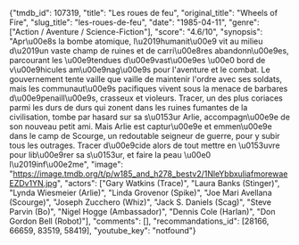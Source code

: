 {"tmdb_id": 107319, "title": "Les roues de feu", "original_title": "Wheels of Fire", "slug_title": "les-roues-de-feu", "date": "1985-04-11", "genre": ["Action / Aventure / Science-Fiction"], "score": "4.6/10", "synopsis": "Apr\u00e8s la bombe atomique, l\u2019humanit\u00e9 vit au milieu d\u2019un vaste champ de ruines et de carri\u00e8res abandonn\u00e9es, parcourant les \u00e9tendues d\u00e9vast\u00e9es \u00e0 bord de v\u00e9hicules am\u00e9nag\u00e9s pour l'aventure et le combat. Le gouvernement tente vaille que vaille de maintenir l'ordre avec ses soldats, mais les communaut\u00e9s pacifiques vivent sous la menace de barbares d\u00e9penaill\u00e9s, crasseux et violeurs. Tracer, un des plus coriaces parmi les durs de durs qui zonent dans les ruines fumantes de la civilisation, tombe par hasard sur sa s\u0153ur Arlie, accompagn\u00e9e de son nouveau petit ami. Mais Arlie est captur\u00e9e et emmen\u00e9e dans le camp de Scourge, un redoutable seigneur de guerre, pour y subir tous les outrages. Tracer d\u00e9cide alors de tout mettre en \u0153uvre pour lib\u00e9rer sa s\u0153ur, et faire la peau \u00e0 l\u2019inf\u00e2me", "image": "https://image.tmdb.org/t/p/w185_and_h278_bestv2/1NleYbbxuliafmorewaeEZDv1YN.jpg", "actors": ["Gary Watkins (Trace)", "Laura Banks (Stinger)", "Lynda Wiesmeier (Arlie)", "Linda Grovenor (Spike)", "Joe Mari Avellana (Scourge)", "Joseph Zucchero (Whiz)", "Jack S. Daniels (Scag)", "Steve Parvin (Bo)", "Nigel Hogge (Ambassador)", "Dennis Cole (Harlan)", "Don Gordon Bell (Robot)"], "comments": [], "recommandations_id": [28166, 66659, 83519, 58419], "youtube_key": "notfound"}